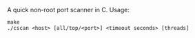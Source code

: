 A quick non-root port scanner in C.
Usage:
```
make 
./cscan <host> [all/top/<port>] <timeout seconds> [threads]
```